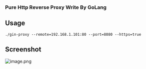 ### Pure Http Reverse Proxy Write By GoLang

## Usage

`./gin-proxy --remote=192.168.1.101:80 --port=8080 --https=true`

## Screenshot

![image.png](https://i.loli.net/2019/11/04/8HWkBCtMbyZVNgQ.png)
